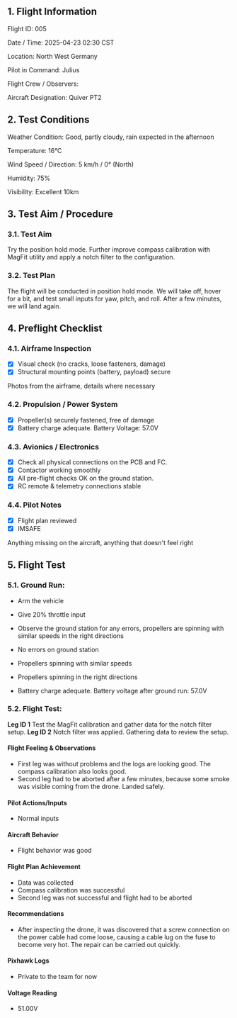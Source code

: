 ## 1. Flight Information

Flight ID: 005

Date / Time: 2025-04-23 02:30 CST

Location: North West Germany

Pilot in Command: Julius

Flight Crew / Observers:

Aircraft Designation: Quiver PT2

## 2. Test Conditions

Weather Condition: Good, partly cloudy, rain expected in the afternoon

Temperature: 16°C

Wind Speed / Direction: 5 km/h / 0° (North)

Humidity: 75%

Visibility: Excellent 10km

## 3. Test Aim / Procedure

### 3.1. Test Aim

Try the position hold mode. Further improve compass calibration with MagFit utility and apply a notch filter to the configuration.

### 3.2. Test Plan

The flight will be conducted in position hold mode. We will take off, hover for a bit, and test small inputs for yaw, pitch, and roll. After a few minutes, we will land again.

## 4. Preflight Checklist

### 4.1. Airframe Inspection

- [x] Visual check (no cracks, loose fasteners, damage)
- [x] Structural mounting points (battery, payload) secure

Photos from the airframe, details where necessary

### 4.2. Propulsion / Power System

- [x] Propeller(s) securely fastened, free of damage
- [x] Battery charge adequate. Battery Voltage: 57.0V

### 4.3. Avionics / Electronics

- [x] Check all physical connections on the PCB and FC.
- [x] Contactor working smoothly
- [x] All pre-flight checks OK on the ground station.
- [x] RC remote & telemetry connections stable

### 4.4. Pilot Notes

- [x] Flight plan reviewed
- [x] IMSAFE

Anything missing on the aircraft, anything that doesn't feel right

## 5. Flight Test

### 5.1. Ground Run:

- Arm the vehicle

- Give 20% throttle input

- Observe the ground station for any errors, propellers are spinning with similar speeds in the right directions

- No errors on ground station

- Propellers spinning with similar speeds

- Propellers spinning in the right directions

- Battery charge adequate. Battery voltage after ground run: 57.0V

### 5.2. Flight Test:

**Leg ID 1**
Test the MagFit calibration and gather data for the notch filter setup.
**Leg ID 2**
Notch filter was applied. Gathering data to review the setup.

#### Flight Feeling & Observations

- First leg was without problems and the logs are looking good. The compass calibration also looks good.
- Second leg had to be aborted after a few minutes, because some smoke was visible coming from the drone. Landed safely.

#### Pilot Actions/Inputs

- Normal inputs

#### Aircraft Behavior

- Flight behavior was good

#### Flight Plan Achievement

- Data was collected
- Compass calibration was successful
- Second leg was not successful and flight had to be aborted

#### Recommendations

- After inspecting the drone, it was discovered that a screw connection on the power cable had come loose, causing a cable lug on the fuse to become very hot. The repair can be carried out quickly.

#### Pixhawk Logs

- Private to the team for now

#### Voltage Reading

- 51.00V
